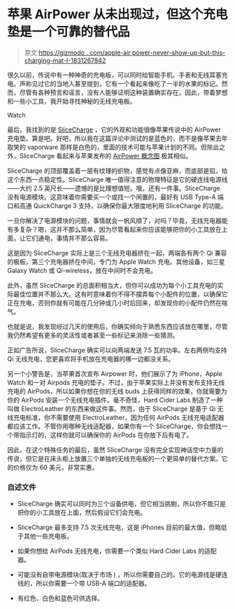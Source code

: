 # 苹果 AirPower 从未出现过，但这个充电垫是一个可靠的替代品

> 原文:[https://gizmodo . com/apple-air power-never-show-up-but-this-charging-mat-I-1831267842](https://gizmodo.com/apple-airpower-never-showed-up-but-this-charging-mat-i-1831267842)

很久以前，传说中有一种神奇的充电板，可以同时给智能手机、手表和无线耳塞充电。声称见过它的当地人甚至提到，它有一个看起来像吃了一半的水果的标记。然而，尽管有各种预言和谣言，没有人能够证明这种装置确实存在。因此，带着梦想和一些小工具，我开始寻找神秘的无线充电板。

Watch

最后，我找到的是 [SliceCharge](https://hardciderlabs.com/collections/test/products/slicecharge-3in1-wireless-charger) ，它的外观和功能很像苹果传说中的 AirPower 充电垫。算是吧。好吧，所以我在这篇评论中测试的是蓝色的，而不是像苹果去年取笑的 vaporware 那样是白色的，里面的技术可能与苹果计划的不同。但除此之外，SliceCharge 看起来与苹果发布的 [AirPower 概念图](https://gizmodo.com/tag/air-power) 极其相似。

SliceCharge 的顶部覆盖着一层有纹理的织物，感觉有点像亚麻，而底部是铝，给这个东西一点稳定性。SliceCharge 唯一值得注意的物理特征是它的硬连线电源线——大约 2.5 英尺长——遗憾的是比理想值短。哦，还有一件事。SliceCharge 没有电源模块。这意味着你需要买一个或找一个闲置的，最好有 USB Type-A 端口和高通 QuickCharge 3 支持，以确保你最大限度地利用 SliceCharge 的功能。

一旦你解决了电源模块的问题，事情就会一帆风顺了，对吗？毕竟，无线充电器能有多复杂？嗯，这并不那么简单，因为尽管看起来你应该能够把你的小工具放在上面，让它们通电，事情并不那么容易。

这是因为 SliceCharge 实际上是三个无线充电器挤在一起，两端各有两个 Qi 兼容的极板，第三个充电器挤在中间，专门为 Apple Watch 充电。其他设备，如三星 Galaxy Watch 或 Qi-wireless，放在中间时不会充电。

此外，虽然 SliceCharge 的总面积相当大，但你可以成功为每个小工具充电的实际最佳位置并不那么大。这有时意味着你不得不摆弄每个小配件的位置，以确保它正在充电，否则你就有可能在几分钟或几小时后回来，却发现你的小配件仍然在喘气。

也就是说，我发现经过几天的使用后，你确实倾向于熟悉东西应该放在哪里，尽管我仍然希望有更多的灵活性或者甚至一些标记来消除一些猜测。

正如广告所说，SliceCharge 确实可以向两端发送 7.5 瓦的功率。左右两侧均支持 Qi 无线充电，您更喜欢将手机放在充电器的哪一边都没关系。

另一个小警告是，当苹果首次宣布 Airpower 时，他们展示了为 iPhone，Apple Watch 和一对 Airpods 充电的垫子。不过，由于苹果实际上并没有发布支持无线充电的 AirPods，所以如果你想在你的无线 buds 上获得同样的效果，你就需要为你的 AirPods 安装一个无线充电插件。毫不奇怪，Hard Cider Labs 制造了一种叫做 ElectroLeather 的东西来做这件事。然而，由于 SliceCharge 是基于 Qi 无线充电标准，你不需要使用 ElectroLeather，因为任何 AirPods 无线充电适配器都应该工作。不管你用哪种无线适配器，如果你有一个 SliceCharge，你会想找一个带指示灯的，这样你就可以确保你的 AirPods 在你放下后有电了。

因此，在这个特殊任务的最后，虽然 SliceCharge 没有完全实现神话空中力量的传说，但它是在床头柜上放置三个单独的无线充电板的一个更简单的替代方案。它的价格仅为 60 美元，非常实惠。

### 自述文件

*   SliceCharge 确实可以同时为三个设备供电，但它相当挑剔，所以你不能只是把你的小工具放在上面，然后假设它们会充电。

*   SliceCharge 最多支持 7.5 次无线充电，这是 iPhones 目前的最大值，但略低于其他一些充电板。

*   如果你想给 AirPods 无线充电，你需要一个类似 Hard Cider Labs 的适配器。

*   可能没有自带电源模块(取决于市场 ) ，所以你需要自己的。它的电源线是硬连线的，所以你需要一个带 USB-A 端口的适配器。

*   有红色、白色和蓝色可供选择。